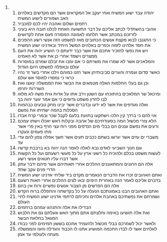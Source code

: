 <ol>
  <li>
    <ol>
      <li>יהודה עבד ישוע המשיח ואחי יעקב אל המקראים אשר הם מקדשים באלהים האב ושמורים לישוע המשיח׃</li>
      <li>רחמים ושלום ואהבה יהיו לכם למכביר׃</li>
      <li>אהובי בהשתדלי לכתב אליכם על דבר התשועה האחת לכלנו חובה היא בעיני לזרזכם במכתב אשר תלחמו לאמונה המסורה פעם אחת לקדושים׃</li>
      <li>כי התגנבו לבוא מקצת אנשים הכתובים מאז למשפט הזה אנשי רשע ההפכים את חסד אלהינו לזמה וכפרים באלהים המשל היחיד ובאדנינו ישוע המשיח׃</li>
      <li>ויש את נפשי להזכיר אתכם את אשר כבר ידעתם כי הושיע יהוה את העם ממצרים וישמד אחרי כן את אשר לא האמינו׃</li>
      <li>והמלאכים אשר לא שמרו את משרתם כי אם עזבו את זבלם שמרם במוסרות עולם ובאפלה למשפט היום הגדול׃</li>
      <li>כאשר סדום ועמרה והערים סביבותיהן אשר הזנו כמוהם וילכו אחרי בשר זר נהיו כראי כי נמסרו למוסר אש עולם׃</li>
      <li>וכן גם בעלי החלמות האלה מטמאים את הבשר ואת הממשלה ינאצו ואת השררות יחרפו׃</li>
      <li>ומיכאל שר המלאכים בהתוכחו עם השטן וירב אתו על אדות גוית משה לא מלאו לבו לחרץ משפט גדופים כי אם אמר יגער יהוה בך׃</li>
      <li>ואלה מגדפים את אשר לא ידעו ובדברים אשר יבינו מחק טבעים כבהמות הסכלות בהמה ישחיתו את נפשם׃</li>
      <li>אוי להם כי ברדך קין הלכו וישתקעו בתועת בלעם לקבל שכר ובמרי קרח אבדו׃</li>
      <li>הלא צורי מכשול המה בסעודתיכם של אהבה ובקלות ראש יאכלו וישתו עמכם ורעים את נפשם עננים הם בבלי מים הנדפים מפני רוח עצי חרף באין פרי אשר מתו פעמים ונעקרו׃</li>
      <li>משברי ים עזים אשר יגרשו בשתם ככבים תעים אשר חשך אפלה צפון להם עדי עד׃</li>
      <li>וגם חנוך השביעי לאדם נבא לאלה לאמר הנה יהוה בא ברבבת קדשיו׃</li>
      <li>לעשות משפט בכלם ולהוכיח כל רשעי ארץ על כל מעשי רשעתם ועל כל הקשות אשר דברו עליו חטאים אנשי רשע׃</li>
      <li>אלה הם הרגנים והמתאוננים ההלכים אחרי תאותיהם אשר פיהם ידבר עתק הדרי פנים עקב שחד׃</li>
      <li>ואתם האהובים זכרו את הדברים הנאמרים מקדם ביד שליחי אדנינו ישוע המשיח׃</li>
      <li>בדברם אליכם לאמר הנה באחרית הימים יבאו לצים ההלכים אחרי תאות רשעם׃</li>
      <li>אלה הם הפרשים מן הצבור אנשים נפשיים ורוח אין בהם׃</li>
      <li>ואתם האהובים הבנו באמונתכם הנעלה על כל בקדשתה והתפללו ברוח הקדש׃</li>
      <li>ושמרתם את נפשתיכם באהבת אלהים וחכיתם לרחמי אדנינו ישוע המשיח לחיי העולם׃</li>
      <li>הבדילו את אלה והתנהגו עמהם ברחמים׃</li>
      <li>ואת אלה תושיעו באימה וחלצתם אתם מתוך האש וגעלתם גם את הלבוש המגאל בחלאת הבשר׃</li>
      <li>ולאשר יכול לשמרכם בבלי מכשול ולהעמיד אתכם בששון תמימים לפני כבודו׃</li>
      <li>לאלהים אשר לו לבדו החכמה המושיע אתנו לו הכבוד והגדלה והעז והממשלה מעתה ולעולמי עד אמן׃</li>
    </ol>
  </li>
</ol>
